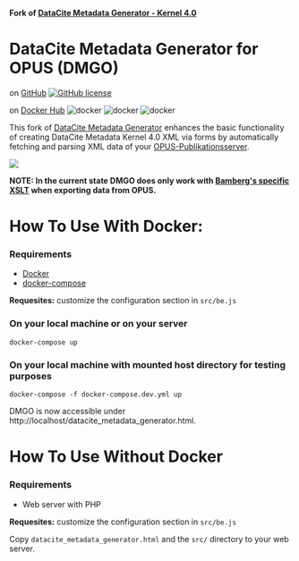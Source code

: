 **Fork of [DataCite Metadata Generator - Kernel 4.0](https://github.com/mpaluch/datacite-metadata-generator)**

# DataCite Metadata Generator for OPUS (DMGO)
on [GitHub](https://github.com/uniba-ub/datacite-metadata-generator-for-opus) [![GitHub license](https://img.shields.io/github/license/uniba-ub/datacite-metadata-generator-for-opus.svg)](https://github.com/uniba-ub/datacite-metadata-generator-for-opus/blob/master/LICENSE.md)

on [Docker Hub](https://hub.docker.com/r/unibaub/datacite-metadata-generator-for-opus) ![docker](https://img.shields.io/docker/stars/unibaub/datacite-metadata-generator-for-opus.svg) ![docker](https://img.shields.io/docker/pulls/unibaub/datacite-metadata-generator-for-opus.svg) ![docker](https://img.shields.io/docker/automated/unibaub/datacite-metadata-generator-for-opus.svg)

This fork of [DataCite Metadata Generator](https://github.com/mpaluch/datacite-metadata-generator) enhances the basic functionality of creating DataCite Metadata Kernel 4.0 XML via forms by automatically fetching and parsing XML data of your [OPUS-Publikationsserver](http://www.kobv.de/entwicklung/software/opus-4/).

![](https://raw.githubusercontent.com/uniba-ub/datacite-metadata-generator-for-opus/master/screenshot.png)

**NOTE: In the current state DMGO does only work with [Bamberg's specific XSLT](https://github.com/uniba-ub/datacite-metadata-generator-for-opus/blob/master/bamberg.xslt) when exporting data from OPUS.**


# How To Use With Docker:

### Requirements
- [Docker](https://docs.docker.com/engine/installation/)
- [docker-compose](https://docs.docker.com/compose/install/)

**Requesites:** customize the configuration section in `src/be.js`

### On your local machine or on your server
```
docker-compose up
```

### On your local machine with mounted host directory for testing purposes
```
docker-compose -f docker-compose.dev.yml up
```
DMGO is now accessible under http://localhost/datacite_metadata_generator.html.


# How To Use Without Docker

### Requirements
- Web server with PHP

**Requesites:** customize the configuration section in `src/be.js`

Copy `datacite_metadata_generator.html` and the `src/` directory to your web server.

